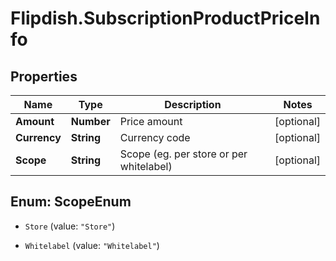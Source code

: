 # Flipdish.SubscriptionProductPriceInfo

## Properties
Name | Type | Description | Notes
------------ | ------------- | ------------- | -------------
**Amount** | **Number** | Price amount | [optional] 
**Currency** | **String** | Currency code | [optional] 
**Scope** | **String** | Scope (eg. per store or per whitelabel) | [optional] 


<a name="ScopeEnum"></a>
## Enum: ScopeEnum


* `Store` (value: `"Store"`)

* `Whitelabel` (value: `"Whitelabel"`)




